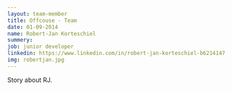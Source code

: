 ```yaml
---
layout: team-member
title: Offcouse - Team
date: 01-09-2014
name: Robert-Jan Korteschiel
summery:
job: junior developer
linkedin: https://www.linkedin.com/in/robert-jan-korteschiel-b6214147
img: robertjan.jpg
---
```

Story about RJ.